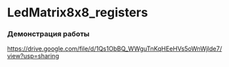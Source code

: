 # LedMatrix8x8_registers


### Демонстрация работы

https://drive.google.com/file/d/1Qs1ObBQ_WWguTnKqHEeHVs5oWnWjlde7/view?usp=sharing
